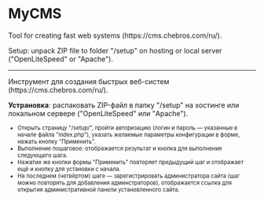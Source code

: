# MyCMS
<p>Tool for creating fast web systems (https://cms.chebros.com/ru/).
<p>Setup: unpack ZIP file to folder "/setup" on hosting or local server ("OpenLiteSpeed" or "Apache").
<hr>
<p>Инструмент для создания быстрых веб-систем (https://cms.chebros.com/ru/).
<p><b>Устрановка</b>: распаковать ZIP-файл в папку "/setup" на хостинге или локальном сервере ("OpenLiteSpeed" или "Apache").
<ul style="font-size:80%">
 <li>Открыть страницу "/setup/", пройти авторизацию (логин и пароль — указанные в начале файла "index.php"), указать желаемые параметры конфигурации в форме,  нажать кнопку "Применить".
 <li>Выполнение пошаговое: отображается результат и кнопка для выполнения следующего шага.
 <li>Нажатие же кнопки формы "Применить" повторяет предыдущий шаг и отображает ещё и кнопку для установки с начала.
 <li>На последнем (четвёртом) шаге — зарегистрировать администратора сайта (шаг можно повторять для добавления админстраторов), отображается ссылка для открытия административной панели установленного сайта.
</ul>
